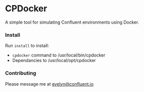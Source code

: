 # CPDocker
A simple tool for simulating Confluent environments using Docker.

### Install
Run `install` to install:

- `cpdocker` command to /usr/local/bin/cpdocker
- Dependancies to /usr/local/opt/cpdocker

### Contributing
Please message me at evelyn@confluent.io